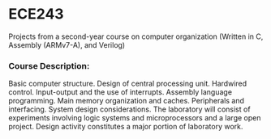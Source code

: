 # ECE243
Projects from a second-year course on computer organization (Written in C, Assembly (ARMv7-A), and Verilog)

### Course Description:
Basic computer structure. Design of central processing unit. Hardwired control. Input-output and the use of interrupts. Assembly language programming. Main memory organization and caches. Peripherals and interfacing. System design considerations. The laboratory will consist of experiments involving logic systems and microprocessors and a large open project. Design activity constitutes a major portion of laboratory work.

